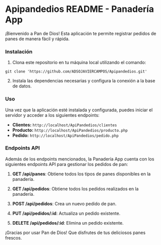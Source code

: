 # Apipandedios README - Panadería App

¡Bienvenido a Pan de Dios! Esta aplicación te permite registrar pedidos de panes de manera fácil y rápida.

### Instalación

1. Clona este repositorio en tu máquina local utilizando el comando:

```
git clone 'https://github.com/ADSOJAVIERCAMPOS/Apipandedios.git'
```

2. Instala las dependencias necesarias y configura la conexión a la base de datos.

### Uso

Una vez que la aplicación esté instalada y configurada, puedes iniciar el servidor y acceder a los siguientes endpoints:

- **Clientes:** `http://localhost/ApiPandedios/clientes`
- **Producto:** `http://localhost/ApiPandedios/producto.php`
- **Pedido:** `http://localhost/ApiPandedios/pedido.php`

### Endpoints API

Además de los endpoints mencionados, la Panadería App cuenta con los siguientes endpoints API para gestionar los pedidos de pan:

1. **GET /api/panes**: Obtiene todos los tipos de panes disponibles en la panadería.

2. **GET /api/pedidos**: Obtiene todos los pedidos realizados en la panadería.

3. **POST /api/pedidos**: Crea un nuevo pedido de pan.

4. **PUT /api/pedidos/:id**: Actualiza un pedido existente.

5. **DELETE /api/pedidos/:id**: Elimina un pedido existente.



¡Gracias por usar Pan de Dios! Que disfrutes de tus deliciosos panes frescos.